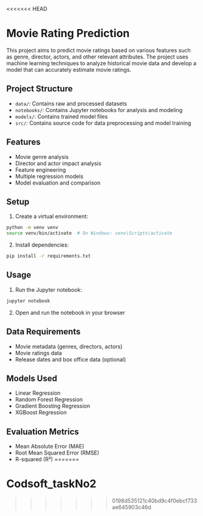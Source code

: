 <<<<<<< HEAD
# Movie Rating Prediction

This project aims to predict movie ratings based on various features such as genre, director, actors, and other relevant attributes. The project uses machine learning techniques to analyze historical movie data and develop a model that can accurately estimate movie ratings.

## Project Structure
- `data/`: Contains raw and processed datasets
- `notebooks/`: Contains Jupyter notebooks for analysis and modeling
- `models/`: Contains trained model files
- `src/`: Contains source code for data preprocessing and model training

## Features
- Movie genre analysis
- Director and actor impact analysis
- Feature engineering
- Multiple regression models
- Model evaluation and comparison

## Setup
1. Create a virtual environment:
```bash
python -m venv venv
source venv/bin/activate  # On Windows: venv\Scripts\activate
```

2. Install dependencies:
```bash
pip install -r requirements.txt
```

## Usage
1. Run the Jupyter notebook:
```bash
jupyter notebook
```

2. Open and run the notebook in your browser

## Data Requirements
- Movie metadata (genres, directors, actors)
- Movie ratings data
- Release dates and box office data (optional)

## Models Used
- Linear Regression
- Random Forest Regression
- Gradient Boosting Regression
- XGBoost Regression

## Evaluation Metrics
- Mean Absolute Error (MAE)
- Root Mean Squared Error (RMSE)
- R-squared (R²)
=======
# Codsoft_taskNo2
>>>>>>> 0198d535121c40bd9c4f0ebcf733ae645903c46d
